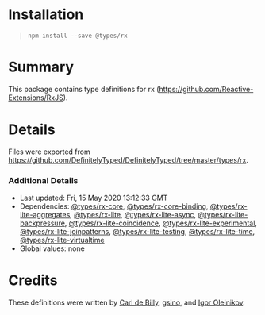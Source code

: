 # Installation
> `npm install --save @types/rx`

# Summary
This package contains type definitions for rx (https://github.com/Reactive-Extensions/RxJS).

# Details
Files were exported from https://github.com/DefinitelyTyped/DefinitelyTyped/tree/master/types/rx.

### Additional Details
 * Last updated: Fri, 15 May 2020 13:12:33 GMT
 * Dependencies: [@types/rx-core](https://npmjs.com/package/@types/rx-core), [@types/rx-core-binding](https://npmjs.com/package/@types/rx-core-binding), [@types/rx-lite-aggregates](https://npmjs.com/package/@types/rx-lite-aggregates), [@types/rx-lite](https://npmjs.com/package/@types/rx-lite), [@types/rx-lite-async](https://npmjs.com/package/@types/rx-lite-async), [@types/rx-lite-backpressure](https://npmjs.com/package/@types/rx-lite-backpressure), [@types/rx-lite-coincidence](https://npmjs.com/package/@types/rx-lite-coincidence), [@types/rx-lite-experimental](https://npmjs.com/package/@types/rx-lite-experimental), [@types/rx-lite-joinpatterns](https://npmjs.com/package/@types/rx-lite-joinpatterns), [@types/rx-lite-testing](https://npmjs.com/package/@types/rx-lite-testing), [@types/rx-lite-time](https://npmjs.com/package/@types/rx-lite-time), [@types/rx-lite-virtualtime](https://npmjs.com/package/@types/rx-lite-virtualtime)
 * Global values: none

# Credits
These definitions were written by [Carl de Billy](http://carl.debilly.net/), [gsino](http://www.codeplex.com/site/users/view/gsino), and [Igor Oleinikov](https://github.com/Igorbek).
